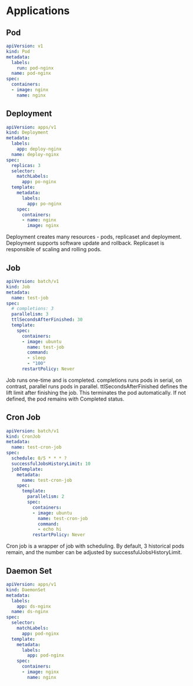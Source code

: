 # Applications

## Pod

```yaml
apiVersion: v1
kind: Pod
metadata:
  labels:
    run: pod-nginx
  name: pod-nginx
spec:
  containers:
  - image: nginx
    name: nginx
```

## Deployment

```yaml
apiVersion: apps/v1
kind: Deployment
metadata:
  labels:
    app: deploy-nginx
  name: deploy-nginx
spec:
  replicas: 3
  selector:
    matchLabels:
      app: po-nginx
  template:
    metadata:
      labels:
        app: po-nginx
    spec:
      containers:
      - name: nginx
        image: nginx
```

Deployment creates many resources - pods, replicaset and deployment. Deployment supports software update and rollback. Replicaset is responsible of scaling and rolling pods.

## Job

```yaml
apiVersion: batch/v1
kind: Job
metadata:
  name: test-job
spec:
  # completions: 3
  parallelism: 3
  ttlSecondsAfterFinished: 30
  template:
    spec:
      containers:
      - image: ubuntu
        name: test-job
        command:
        - sleep
        - "100"
      restartPolicy: Never
```

Job runs one-time and is completed. completions runs pods in serial, on contrast, parallel runs pods in parallel. ttlSecondsAfterFinished defines the lift limit after finishing the job. This terminates the pod automatically. If not defined, the pod remains with Completed status.

## Cron Job

```yaml
apiVersion: batch/v1
kind: CronJob
metadata:
  name: test-cron-job
spec:
  schedule: 0/5 * * * ?
  successfulJobsHistoryLimit: 10
  jobTemplate:
    metadata:
      name: test-cron-job
    spec:
      template:
        parallelism: 2
        spec:
          containers:
          - image: ubuntu
            name: test-cron-job
            command:
            - echo hi
          restartPolicy: Never
```

Cron job is a wrapper of job with scheduling. By default, 3 historical pods remain, and the number can be adjusted by successfulJobsHistoryLimit.

## Daemon Set

```yaml
apiVersion: apps/v1
kind: DaemonSet
metadata:
  labels:
    app: ds-nginx
  name: ds-nginx
spec:
  selector:
    matchLabels:
      app: pod-nginx
  template:
    metadata:
      labels:
        app: pod-nginx
    spec:
      containers:
      - image: nginx
        name: nginx
```
